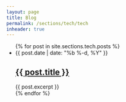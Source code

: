 ```yaml
---
layout: page
title: Blog
permalink: /sections/tech/tech
inheader: true
---
```


<ul class="post-list">
    {% for post in site.sections.tech.posts %}
        <li>
            <span class="post-meta">{{ post.date | date: "%b %-d, %Y" }}</span>
            <h2>
                <a class="post-link" href="{{ post.url | prepend: site.baseurl }}">{{ post.title }}</a>
            </h2>
            {{ post.excerpt }}
        </li>
    {% endfor %}
</ul>

